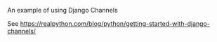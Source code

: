 An example of using Django Channels

See https://realpython.com/blog/python/getting-started-with-django-channels/
